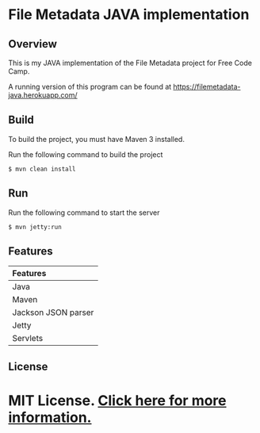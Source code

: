 # File Metadata JAVA implementation

## Overview

This is my JAVA implementation of the File Metadata project for Free Code Camp.

A running version of this program can be found at https://filemetadata-java.herokuapp.com/

## Build

To build the project, you must have Maven 3 installed.

Run the following command to build the project

    $ mvn clean install 

## Run


Run the following command to start the server 

    $ mvn jetty:run

## Features

| Features 
|:---------         
| Java           
| Maven  
| Jackson JSON parser
| Jetty         
| Servlets

## License

MIT License. [Click here for more information.](LICENSE.md)
=======

